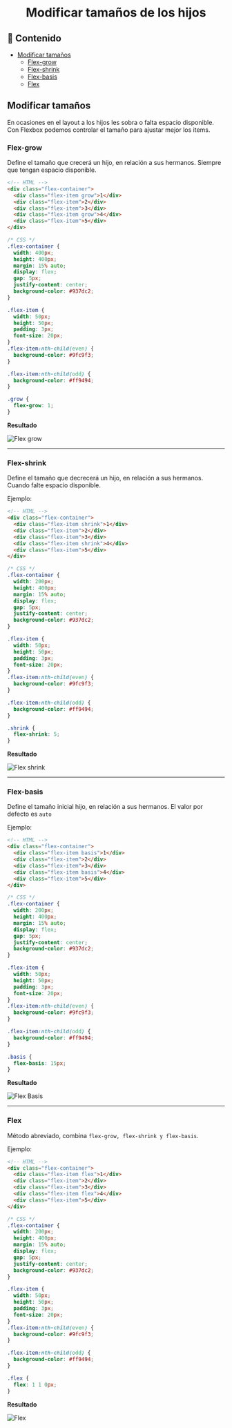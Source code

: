 <h1 align="center">Modificar tamaños de los hijos</h1>

<h2>📑 Contenido</h2>

- [Modificar tamaños](#modificar-tamaños)
  - [Flex-grow](#flex-grow)
  - [Flex-shrink](#flex-shrink)
  - [Flex-basis](#flex-basis)
  - [Flex](#flex)

## Modificar tamaños

En ocasiones en el layout a los hijos les sobra o falta espacio disponible. Con Flexbox podemos controlar el tamaño para ajustar mejor los items.

### Flex-grow

Define el tamaño que crecerá un hijo, en relación a sus hermanos. Siempre que tengan espacio disponible.

```html
<!-- HTML -->
<div class="flex-container">
  <div class="flex-item grow">1</div>
  <div class="flex-item">2</div>
  <div class="flex-item">3</div>
  <div class="flex-item grow">4</div>
  <div class="flex-item">5</div>
</div>
```

```css
/* CSS */
.flex-container {
  width: 400px;
  height: 400px;
  margin: 15% auto;
  display: flex;
  gap: 5px;
  justify-content: center;
  background-color: #937dc2;
}

.flex-item {
  width: 50px;
  height: 50px;
  padding: 3px;
  font-size: 20px;
}
.flex-item:nth-child(even) {
  background-color: #9fc9f3;
}

.flex-item:nth-child(odd) {
  background-color: #ff9494;
}

.grow {
  flex-grow: 1;
}
```

**Resultado**

![Flex grow](./img/grow.png)

---

### Flex-shrink

Define el tamaño que decrecerá un hijo, en relación a sus hermanos. Cuando falte espacio disponible.

Ejemplo:

```html
<!-- HTML -->
<div class="flex-container">
  <div class="flex-item shrink">1</div>
  <div class="flex-item">2</div>
  <div class="flex-item">3</div>
  <div class="flex-item shrink">4</div>
  <div class="flex-item">5</div>
</div>
```

```css
/* CSS */
.flex-container {
  width: 200px;
  height: 400px;
  margin: 15% auto;
  display: flex;
  gap: 5px;
  justify-content: center;
  background-color: #937dc2;
}

.flex-item {
  width: 50px;
  height: 50px;
  padding: 3px;
  font-size: 20px;
}
.flex-item:nth-child(even) {
  background-color: #9fc9f3;
}

.flex-item:nth-child(odd) {
  background-color: #ff9494;
}

.shrink {
  flex-shrink: 5;
}
```

**Resultado**

![Flex shrink](./img/shrink.png)

---

### Flex-basis

Define el tamaño inicial hijo, en relación a sus hermanos. El valor por defecto es `auto`

Ejemplo:

```html
<!-- HTML -->
<div class="flex-container">
  <div class="flex-item basis">1</div>
  <div class="flex-item">2</div>
  <div class="flex-item">3</div>
  <div class="flex-item basis">4</div>
  <div class="flex-item">5</div>
</div>
```

```css
/* CSS */
.flex-container {
  width: 200px;
  height: 400px;
  margin: 15% auto;
  display: flex;
  gap: 5px;
  justify-content: center;
  background-color: #937dc2;
}

.flex-item {
  width: 50px;
  height: 50px;
  padding: 3px;
  font-size: 20px;
}
.flex-item:nth-child(even) {
  background-color: #9fc9f3;
}

.flex-item:nth-child(odd) {
  background-color: #ff9494;
}

.basis {
  flex-basis: 15px;
}
```

**Resultado**

![Flex Basis](./img/basis.png)

---

### Flex

Método abreviado, combina `flex-grow, flex-shrink y flex-basis`.

Ejemplo:

```html
<!-- HTML -->
<div class="flex-container">
  <div class="flex-item flex">1</div>
  <div class="flex-item">2</div>
  <div class="flex-item">3</div>
  <div class="flex-item flex">4</div>
  <div class="flex-item">5</div>
</div>
```

```css
/* CSS */
.flex-container {
  width: 200px;
  height: 400px;
  margin: 15% auto;
  display: flex;
  gap: 5px;
  justify-content: center;
  background-color: #937dc2;
}

.flex-item {
  width: 50px;
  height: 50px;
  padding: 3px;
  font-size: 20px;
}
.flex-item:nth-child(even) {
  background-color: #9fc9f3;
}

.flex-item:nth-child(odd) {
  background-color: #ff9494;
}

.flex {
  flex: 1 1 0px;
}
```

**Resultado**

![Flex](./img/flex.png)
